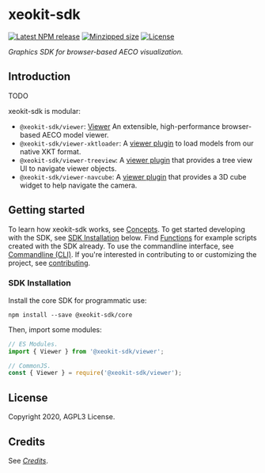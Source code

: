 # xeokit-sdk

[![Latest NPM release](https://img.shields.io/npm/v/@xeokit-sdk/core.svg)](https://www.npmjs.com/package/@xeokit-sdk/core)
[![Minzipped size](https://badgen.net/bundlephobia/minzip/@xeokit-sdk/core)](https://bundlephobia.com/result?p=@xeokit-sdk/core)
[![License](https://img.shields.io/badge/license-MIT-007ec6.svg)](https://github.com/xeolabs/xeokit-sdk/blob/master/LICENSE)

*Graphics SDK for browser-based AECO visualization.*

## Introduction

TODO

xeokit-sdk is modular:

- `@xeokit-sdk/viewer`: [Viewer](/viewer.html) An extensible, high-performance browser-based AECO model viewer.
- `@xeokit-sdk/viewer-xktloader`: A [viewer plugin](/xktloader.html) to load models from our native XKT format.
- `@xeokit-sdk/viewer-treeview`: A [viewer plugin](/treevew.html) that provides a tree view UI to navigate viewer objects.
- `@xeokit-sdk/viewer-navcube`: A [viewer plugin](/navcube.html) that provides a 3D cube widget to help navigate the camera.

## Getting started

To learn how xeokit-sdk works, see [Concepts](/concepts.html). To get started developing with the SDK, see [SDK Installation](#sdk-installation) below. Find [Functions](/functions.html) for example scripts created with the SDK already. To use the commandline interface, see [Commandline (CLI)](/cli.html). If you're interested in contributing to or customizing the project, see [contributing](/contributing.html).

### SDK Installation

Install the core SDK for programmatic use:

```shell
npm install --save @xeokit-sdk/core
```

Then, import some modules:

```typescript
// ES Modules.
import { Viewer } from '@xeokit-sdk/viewer';

// CommonJS.
const { Viewer } = require('@xeokit-sdk/viewer');
```

## License

Copyright 2020, AGPL3 License.

## Credits

See [*Credits*](/credits.html).
